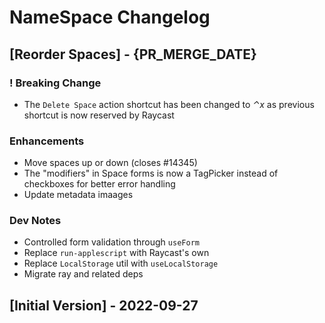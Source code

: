 # NameSpace Changelog

## [Reorder Spaces] - {PR_MERGE_DATE}

### ! Breaking Change
- The `Delete Space` action shortcut has been changed to *⌃x* as previous shortcut is now reserved by Raycast

### Enhancements
- Move spaces up or down (closes #14345)
- The "modifiers" in Space forms is now a TagPicker instead of checkboxes for better error handling
- Update metadata imaages

### Dev Notes
- Controlled form validation through `useForm`
- Replace `run-applescript` with Raycast's own
- Replace `LocalStorage` util with `useLocalStorage`
- Migrate ray and related deps

## [Initial Version] - 2022-09-27
